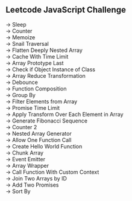 ## Leetcode JavaScript Challenge

-> Sleep <br>
-> Counter <br>
-> Memoize <br>
-> Snail Traversal <br>
-> Flatten Deeply Nested Array <br>
-> Cache With Time Limit <br>
-> Array Prototype Last <br>
-> Check if Object Instance of Class <br>
-> Array Reduce Transformation <br>
-> Debounce <br>
-> Function Composition <br>
-> Group By <br>
-> Filter Elements from Array <br>
-> Promise Time Limit <br>
-> Apply Transform Over Each Element in Array <br>
-> Generate Fibonacci Sequence <br>
-> Counter 2 <br>
-> Nested Array Generator <br>
-> Allow One Function Call <br>
-> Create Hello World Function <br>
-> Chunk Array <br>
-> Event Emitter <br>
-> Array Wrapper <br>
-> Call Function With Custom Context <br>
-> Join Two Arrays by ID <br>
-> Add Two Promises <br>
-> Sort By <br>
